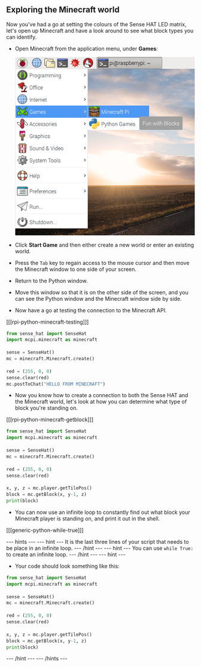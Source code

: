 ## Exploring the Minecraft world

Now you've had a go at setting the colours of the Sense HAT LED matrix, let's open up Minecraft and have a look around to see what block types you can identify.

- Open Minecraft from the application menu, under **Games**:

    ![Open Minecraft](images/minecraft-app-menu.png)

- Click **Start Game** and then either create a new world or enter an existing world.

- Press the `Tab` key to regain access to the mouse cursor and then move the Minecraft window to one side of your screen.

- Return to the Python window.

- Move this window so that it is on the other side of the screen, and you can see the Python window and the Minecraft window side by side.

- Now have a go at testing the connection to the Minecraft API.

[[[rpi-python-minecraft-testing]]]

```python
from sense_hat import SenseHat
import mcpi.minecraft as minecraft

sense = SenseHat()
mc = minecraft.Minecraft.create()

red = (255, 0, 0)
sense.clear(red)
mc.postToChat("HELLO FROM MINECRAFT")
```


- Now you know how to create a connection to both the Sense HAT and the Minecraft world, let's look at how you can determine what type of block you're standing on.

[[[rpi-python-minecraft-getblock]]]

```python
from sense_hat import SenseHat
import mcpi.minecraft as minecraft

sense = SenseHat()
mc = minecraft.Minecraft.create()

red = (255, 0, 0)
sense.clear(red)

x, y, z = mc.player.getTilePos()
block = mc.getBlock(x, y-1, z)
print(block)
```
- You can now use an infinite loop to constantly find out what block your Minecraft player is standing on, and print it out in the shell.

[[[generic-python-while-true]]]

--- hints --- --- hint ---
It is the last three lines of your script that needs to be place in an infinite loop.
--- /hint --- --- hint ---
You can use `while True:` to create an infinite loop.
--- /hint --- --- hint ---
- Your code should look something like this:
```python
from sense_hat import SenseHat
import mcpi.minecraft as minecraft

sense = SenseHat()
mc = minecraft.Minecraft.create()

red = (255, 0, 0)
sense.clear(red)

x, y, z = mc.player.getTilePos()
block = mc.getBlock(x, y-1, z)
print(block)
```
--- /hint --- --- /hints ---
